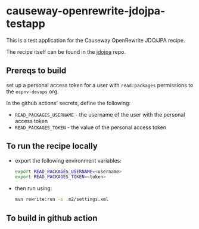 # causeway-openrewrite-jdojpa-testapp

This is a test application for the Causeway OpenRewrite JDO/JPA recipe.

The recipe itself can be found in the [jdojpa](https://github.com/ecpnv-devops/jdojpa) repo.

## Prereqs to build

set up a personal access token for a user with `read:packages` permissions to the `ecpnv-devops` org.

In the github actions' secrets, define the following:

* `READ_PACKAGES_USERNAME` - the username of the user with the personal access token
* `READ_PACKAGES_TOKEN` - the value of the personal access token


## To run the recipe locally

* export the following environment variables:

  ```bash
  export READ_PACKAGES_USERNAME=<username>
  export READ_PACKAGES_TOKEN=<token>
  ```

* then run using:

  ```bash
  mvn rewrite:run -s .m2/settings.xml
  ```

## To build in github action




